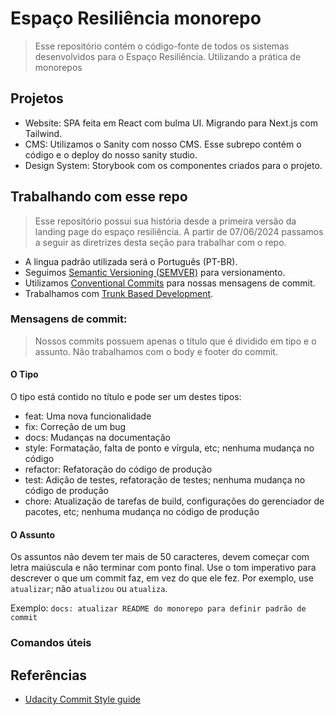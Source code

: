 # Espaço Resiliência monorepo

> Esse repositório contém o código-fonte de todos os sistemas desenvolvidos para o Espaço Resiliência. Utilizando a prática de monorepos

## Projetos

- Website: SPA feita em React com bulma UI. Migrando para Next.js com Tailwind.
- CMS: Utilizamos o Sanity com nosso CMS. Esse subrepo contém o código e o deploy do nosso sanity studio.
- Design System: Storybook com os componentes criados para o projeto.

## Trabalhando com esse repo

> Esse repositório possui sua história desde a primeira versão da landing page do espaço resiliência. A partir de 07/06/2024 passamos a seguir as diretrizes desta seção para trabalhar com o repo.

- A lingua padrão utilizada será o Português (PT-BR).
- Seguimos [Semantic Versioning (SEMVER)](https://semver.org/) para versionamento.
- Utilizamos [Conventional Commits](https://www.conventionalcommits.org/en/v1.0.0/) para nossas mensagens de commit.
- Trabalhamos com [Trunk Based Development](https://trunkbaseddevelopment.com/).

### Mensagens de commit:

> Nossos commits possuem apenas o titulo que é dividido em tipo e o assunto. Não trabalhamos com o body e footer do commit.

#### O Tipo

O tipo está contido no título e pode ser um destes tipos:

- feat: Uma nova funcionalidade
- fix: Correção de um bug
- docs: Mudanças na documentação
- style: Formatação, falta de ponto e vírgula, etc; nenhuma mudança no código
- refactor: Refatoração do código de produção
- test: Adição de testes, refatoração de testes; nenhuma mudança no código de produção
- chore: Atualização de tarefas de build, configurações do gerenciador de pacotes, etc; nenhuma mudança no código de produção

#### O Assunto

Os assuntos não devem ter mais de 50 caracteres, devem começar com letra maiúscula e não terminar com ponto final. Use o tom imperativo para descrever o que um commit faz, em vez do que ele fez. Por exemplo, use `atualizar`; não `atualizou` ou `atualiza`.

Exemplo: `docs: atualizar README do monorepo para definir padrão de commit`


### Comandos úteis

## Referências

- [Udacity Commit Style guide](https://udacity.github.io/git-styleguide/)